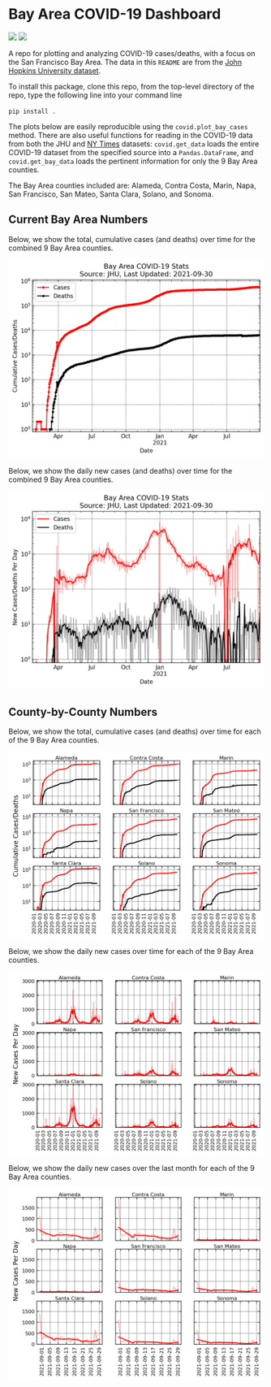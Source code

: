 # Bay Area COVID-19 Dashboard

![](https://github.com/slwatkins/covid/actions/workflows/update_plots.yml/badge.svg) ![](https://img.shields.io/badge/dynamic/yaml?color=informational&label=Plots%20Last%20Updated&query=date&url=https%3A%2F%2Fraw.githubusercontent.com%2Fslwatkins%2Fcovid%2Fmaster%2F.github%2Fdate_last_updated.yml)

A repo for plotting and analyzing COVID-19 cases/deaths, with a focus on the San Francisco Bay Area. The data in this `README` are from the [John Hopkins University dataset](https://github.com/CSSEGISandData/COVID-19).

To install this package, clone this repo, from the top-level directory of the repo, type the following line into your command line

`pip install .`

The plots below are easily reproducible using the `covid.plot_bay_cases` method. There are also useful functions for reading in the COVID-19 data from both the JHU and [NY Times](https://github.com/nytimes/covid-19-data) datasets: `covid.get_data` loads the entire COVID-19 dataset from the specified source into a `Pandas.DataFrame`, and `covid.get_bay_data` loads the pertinent information for only the 9 Bay Area counties.

The Bay Area counties included are: Alameda, Contra Costa, Marin, Napa, San Francisco, San Mateo, Santa Clara, Solano, and Sonoma.

## Current Bay Area Numbers

Below, we show the total, cumulative cases (and deaths) over time for the combined 9 Bay Area counties.

![Bay Area Cumulative](https://github.com/slwatkins/covid/blob/master/.github/current_bay_area_total_cases.png)

Below, we show the daily new cases (and deaths) over time for the combined 9 Bay Area counties.

![Bay Area Daily](https://github.com/slwatkins/covid/blob/master/.github/current_bay_area_new_cases.png)

## County-by-County Numbers

Below, we show the total, cumulative cases (and deaths) over time for each of the 9 Bay Area counties.

![County Cumulative](https://github.com/slwatkins/covid/blob/master/.github/current_county_total_cases.png)

Below, we show the daily new cases over time for each of the 9 Bay Area counties.

![County Daily](https://github.com/slwatkins/covid/blob/master/.github/current_county_new_cases.png)

Below, we show the daily new cases over the last month for each of the 9 Bay Area counties.

![County Daily, Recent](https://github.com/slwatkins/covid/blob/master/.github/current_county_new_cases_month.png)
